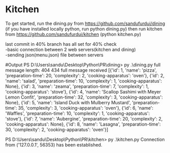 # Kitchen
To get started, run the dining.py from https://github.com/sandufurdui/dining
(if you have installed locally python, run python dining.py)
then run kitchen from https://github.com/sandufurdui/kitchen (python kitchen.py)

last commit in 40% branch has all set for 40% check </br>
-basic connection between 2 web servers(kitchen and dining)</br>
-sending json(menu.json) file between servers

#Output
PS D:\Users\sandu\Desktop\Python\PR\dining> py .\dining.py
full message length: 404
434
full message received
[{'id': 1, 'name': 'pizza', 'preparation-time': 20, 'complexity': 2, 'cooking-apparatus': 'oven'}, {'id': 2, 'name': 'salad', 'preparation-time': 10, 'complexity': 1, 'cooking-apparatus': None}, {'id': 3, 'name': 'zeama', 'preparation-time': 7, 'complexity': 1, 'cooking-apparatus': 'stove'}, {'id': 4, 'name': 'Scallop Sashimi with Meyer Lemon Confit', 'preparation-time': 32, 'complexity': 3, 'cooking-apparatus': None}, {'id': 5, 'name': 'Island Duck with Mulberry Mustard', 'preparation-time': 35, 'complexity': 3, 'cooking-apparatus': 'oven'}, {'id': 6, 'name': 'Waffles', 'preparation-time': 10, 'complexity': 1, 'cooking-apparatus': 'stove'}, {'id': 7, 'name': 'Aubergine', 'preparation-time': 20, 'complexity': 2, 'cooking-apparatus': None}, {'id': 8, 'name': 'Lasagna', 'preparation-time': 30, 'complexity': 2, 'cooking-apparatus': 'oven'}]

PS D:\Users\sandu\Desktop\Python\PR\kitchen> py .\kitchen.py
Connection from ('127.0.0.1', 56353) has been established.



